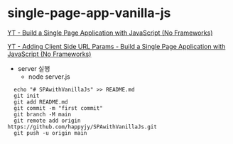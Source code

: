 
# single-page-app-vanilla-js

[YT - Build a Single Page Application with JavaScript (No Frameworks)](https://www.youtube.com/watch?v=6BozpmSjk-Y)

[YT - Adding Client Side URL Params - Build a Single Page Application with JavaScript (No Frameworks)](https://www.youtube.com/watch?v=OstALBk-jTc)

* server 실행
    * node server.js

```
  echo "# SPAwithVanillaJs" >> README.md
  git init
  git add README.md
  git commit -m "first commit"
  git branch -M main
  git remote add origin https://github.com/happyjy/SPAwithVanillaJs.git
  git push -u origin main
```
